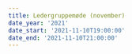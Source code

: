 ```yaml
---
title: Ledergruppemøde (november)
date_year: '2021'
date_start: '2021-11-10T19:00:00'
date_end: '2021-11-10T21:00:00'
---
```



